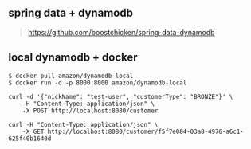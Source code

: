 ## spring data + dynamodb

> <https://github.com/boostchicken/spring-data-dynamodb>


## local dynamodb + docker


```shell
$ docker pull amazon/dynamodb-local
$ docker run -d -p 8000:8000 amazon/dynamodb-local
```
```shell
curl -d '{"nickName": "test-user", "customerType": "BRONZE"}' \
    -H "Content-Type: application/json" \
    -X POST http://localhost:8080/customer

curl -H "Content-Type: application/json" \
    -X GET http://localhost:8080/customer/f5f7e084-03a8-4976-a6c1-625f40b1640d 
```
